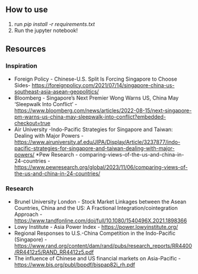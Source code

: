 
## How to use
1. run *pip install -r requirements.txt*
2. Run the jupyter notebook!

## Resources

### Inspiration
* Foreign Policy - Chinese-U.S. Split Is Forcing Singapore to Choose Sides-  https://foreignpolicy.com/2021/07/14/singapore-china-us-southeast-asia-asean-geopolitics/
* Bloomberg - Singapore’s Next Premier Wong Warns US, China May ‘Sleepwalk Into Conflict’ - https://www.bloomberg.com/news/articles/2022-08-15/next-singapore-pm-warns-us-china-may-sleepwalk-into-conflict?embedded-checkout=true
* Air University -Indo-Pacific Strategies for Singapore and Taiwan: Dealing with Major Powers - https://www.airuniversity.af.edu/JIPA/Display/Article/3237877/indo-pacific-strategies-for-singapore-and-taiwan-dealing-with-major-powers/
*Pew Research - comparing-views-of-the-us-and-china-in-24-countries - https://www.pewresearch.org/global/2023/11/06/comparing-views-of-the-us-and-china-in-24-countries/

### Research
* Brunel University London - Stock Market Linkages between the Asean Countries, China and the US: A Fractional Integration/cointegration Approach - https://www.tandfonline.com/doi/full/10.1080/1540496X.2021.1898366
* Lowy Institute - Asia Power Index - https://power.lowyinstitute.org/ 
* Regional Responses to U.S.-China Competition in the Indo-Pacific (Singapore) - https://www.rand.org/content/dam/rand/pubs/research_reports/RR4400/RR4412z5/RAND_RR4412z5.pdf
* The influence of Chinese and US financial markets on Asia-Pacific -  https://www.bis.org/publ/bppdf/bispap82i_rh.pdf